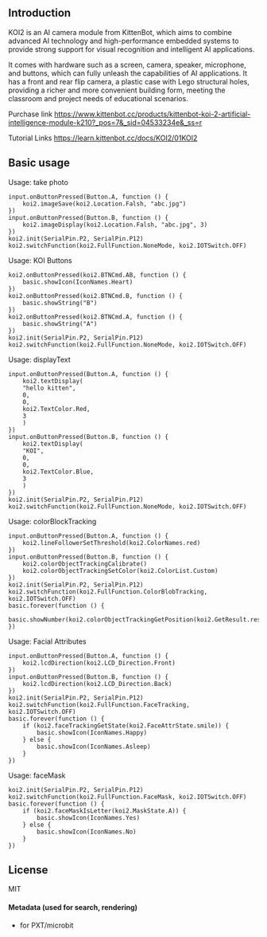 ## Introduction

KOI2 is an AI camera module from KittenBot, which aims to combine advanced AI technology and high-performance embedded systems to provide strong support for visual recognition and intelligent AI applications. 

It comes with hardware such as a screen, camera, speaker, microphone, and buttons, which can fully unleash the capabilities of AI applications. It has a front and rear flip camera, a plastic case with Lego structural holes, providing a richer and more convenient building form, meeting the classroom and project needs of educational scenarios.

Purchase link
https://www.kittenbot.cc/products/kittenbot-koi-2-artificial-intelligence-module-k210?_pos=7&_sid=04533234e&_ss=r

Tutorial Links
https://learn.kittenbot.cc/docs/KOI2/01KOI2

## Basic usage

Usage: take photo

```blocks
input.onButtonPressed(Button.A, function () {
    koi2.imageSave(koi2.Location.Falsh, "abc.jpg")
})
input.onButtonPressed(Button.B, function () {
    koi2.imageDisplay(koi2.Location.Falsh, "abc.jpg", 3)
})
koi2.init(SerialPin.P2, SerialPin.P12)
koi2.switchFunction(koi2.FullFunction.NoneMode, koi2.IOTSwitch.OFF)
```

Usage: KOI Buttons

```blocks
koi2.onButtonPressed(koi2.BTNCmd.AB, function () {
    basic.showIcon(IconNames.Heart)
})
koi2.onButtonPressed(koi2.BTNCmd.B, function () {
    basic.showString("B")
})
koi2.onButtonPressed(koi2.BTNCmd.A, function () {
    basic.showString("A")
})
koi2.init(SerialPin.P2, SerialPin.P12)
koi2.switchFunction(koi2.FullFunction.NoneMode, koi2.IOTSwitch.OFF)
```

Usage: displayText

```blocks
input.onButtonPressed(Button.A, function () {
    koi2.textDisplay(
    "hello kitten",
    0,
    0,
    koi2.TextColor.Red,
    3
    )
})
input.onButtonPressed(Button.B, function () {
    koi2.textDisplay(
    "KOI",
    0,
    0,
    koi2.TextColor.Blue,
    3
    )
})
koi2.init(SerialPin.P2, SerialPin.P12)
koi2.switchFunction(koi2.FullFunction.NoneMode, koi2.IOTSwitch.OFF)
```

Usage: colorBlockTracking

```blocks
input.onButtonPressed(Button.A, function () {
    koi2.lineFollowerSetThreshold(koi2.ColorNames.red)
})
input.onButtonPressed(Button.B, function () {
    koi2.colorObjectTrackingCalibrate()
    koi2.colorObjectTrackingSetColor(koi2.ColorList.Custom)
})
koi2.init(SerialPin.P2, SerialPin.P12)
koi2.switchFunction(koi2.FullFunction.ColorBlobTracking, koi2.IOTSwitch.OFF)
basic.forever(function () {
    basic.showNumber(koi2.colorObjectTrackingGetPosition(koi2.GetResult.result_Y))
})
```

Usage: Facial Attributes

```blocks
input.onButtonPressed(Button.A, function () {
    koi2.lcdDirection(koi2.LCD_Direction.Front)
})
input.onButtonPressed(Button.B, function () {
    koi2.lcdDirection(koi2.LCD_Direction.Back)
})
koi2.init(SerialPin.P2, SerialPin.P12)
koi2.switchFunction(koi2.FullFunction.FaceTracking, koi2.IOTSwitch.OFF)
basic.forever(function () {
    if (koi2.faceTrackingGetState(koi2.FaceAttrState.smile)) {
        basic.showIcon(IconNames.Happy)
    } else {
        basic.showIcon(IconNames.Asleep)
    }
})
```

Usage: faceMask

```blocks
koi2.init(SerialPin.P2, SerialPin.P12)
koi2.switchFunction(koi2.FullFunction.FaceMask, koi2.IOTSwitch.OFF)
basic.forever(function () {
    if (koi2.faceMaskIsLetter(koi2.MaskState.A)) {
        basic.showIcon(IconNames.Yes)
    } else {
        basic.showIcon(IconNames.No)
    }
})

```

## License

MIT

#### Metadata (used for search, rendering)

* for PXT/microbit
<script src="https://makecode.com/gh-pages-embed.js"></script><script>makeCodeRender("{{ site.makecode.home_url }}", "{{ site.github.owner_name }}/{{ site.github.repository_name }}");</script>
